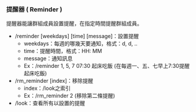 ### **提醒器 ( Reminder )**

提醒器能讓群組成員設置提醒，在指定時間提醒群組成員。

* /reminder [weekdays] [time] [message]：設置提醒
  + weekdays：每週的哪幾天要通知，格式：d, d, ..
  + time：提醒時間，格式：HH: MM
  + message：通知訊息
  + Ex：/reminder 1, 5, 7 07:30 起床吃飯 (在每週一、五、七早上7:30提醒起床吃飯)
* /rm_reminder [index]：移除提醒
  + index：/look之索引
  + Ex：/rm_reminder 2 (移除第二條提醒)
* /look：查看所有以設置的提醒
